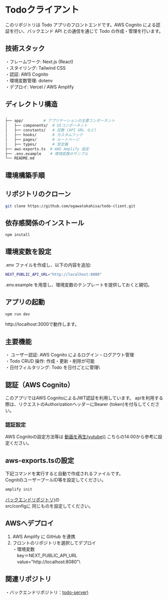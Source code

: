 # Todoクライアント

このリポジトリは Todo アプリのフロントエンドです。AWS Cognito による認証を行い、バックエンド API との通信を通じて Todo の作成・管理を行います。


## 技術スタック

・フレームワーク: Next.js (React)\
・スタイリング: Tailwind CSS\
・認証: AWS Cognito\
・環境変数管理: dotenv\
・デプロイ: Vercel / AWS Amplify


## ディレクトリ構造


```bash
.
├── app/         # アプリケーションの主要コンポーネント
│   ├── components/  # UIコンポーネント
│   ├── constants/   # 定数 (API URL など)
│   ├── hooks/       # カスタムフック
│   ├── pages/       # ルートページ
│   ├── types/       # 型定義
├── aws-exports.ts  # AWS Amplify 設定
├── .env.example    # 環境変数のサンプル
└── README.md
```


## 環境構築手順

## リポジトリのクローン
```bash
git clone https://github.com/ogawatakahisa/todo-client.git
```


## 依存感関係のインストール

```bash
npm install
```

## 環境変数を設定

.env ファイルを作成し、以下の内容を追加:
```bash
NEXT_PUBLIC_API_URL="http://localhost:8080"
```
.env.example を用意し、環境変数のテンプレートを提供しておくと親切。


## アプリの起動

```bash
npm run dev
```
http://localhost:3000で動作します。


## 主要機能
・ ユーザー認証: AWS Cognito によるログイン・ログアウト管理\
・Todo CRUD 操作: 作成・更新・削除が可能\
・日付フィルタリング: Todo を日付ごとに管理\


## 認証（AWS Cognito）
このアプリではAWS CognitoによるJWT認証を利用しています。
apiを利用する際は、リクエストのAuthorizationヘッダーにBearer {token}を付与してください。


### 認証設定
AWS Cognitoの設定方法等は
[動画を再生(yutube))](https://youtu.be/m9ZjW1md_OQ?si=Uqn20gQhwDupt97W)
こちらの14:00から参考に設定ください。


## aws-exports.tsの設定

下記コマンドを実行すると自動で作成されるファイルです。\
CognitのユーザープールID等を設定してください。
```bash
amplify init
```

[バックエンドリポジトリ)](https://github.com/ogawatakahisa/server1.git)の\
src/configに
同じものを設定してください。



## AWSへデプロイ
1. AWS Amplify に GitHub を連携
2. フロントのリポジトリを選択してデプロイ\
   ・環境変数\
   　key＝NEXT_PUBLIC_API_URL\
   　value="http://localhost:8080"\


## 関連リポジトリ

・バックエンドリポジトリ：[todo-server)](https://github.com/ogawatakahisa/server1.git)
